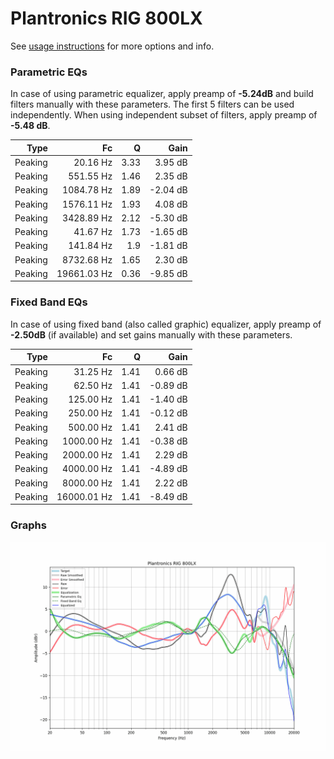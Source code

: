 # Plantronics RIG 800LX
See [usage instructions](https://github.com/jaakkopasanen/AutoEq#usage) for more options and info.

### Parametric EQs
In case of using parametric equalizer, apply preamp of **-5.24dB** and build filters manually
with these parameters. The first 5 filters can be used independently.
When using independent subset of filters, apply preamp of **-5.48 dB**.

| Type    | Fc          |    Q | Gain     |
|--------:|------------:|-----:|---------:|
| Peaking | 20.16 Hz    | 3.33 | 3.95 dB  |
| Peaking | 551.55 Hz   | 1.46 | 2.35 dB  |
| Peaking | 1084.78 Hz  | 1.89 | -2.04 dB |
| Peaking | 1576.11 Hz  | 1.93 | 4.08 dB  |
| Peaking | 3428.89 Hz  | 2.12 | -5.30 dB |
| Peaking | 41.67 Hz    | 1.73 | -1.65 dB |
| Peaking | 141.84 Hz   | 1.9  | -1.81 dB |
| Peaking | 8732.68 Hz  | 1.65 | 2.30 dB  |
| Peaking | 19661.03 Hz | 0.36 | -9.85 dB |

### Fixed Band EQs
In case of using fixed band (also called graphic) equalizer, apply preamp of **-2.50dB**
(if available) and set gains manually with these parameters.

| Type    | Fc          |    Q | Gain     |
|--------:|------------:|-----:|---------:|
| Peaking | 31.25 Hz    | 1.41 | 0.66 dB  |
| Peaking | 62.50 Hz    | 1.41 | -0.89 dB |
| Peaking | 125.00 Hz   | 1.41 | -1.40 dB |
| Peaking | 250.00 Hz   | 1.41 | -0.12 dB |
| Peaking | 500.00 Hz   | 1.41 | 2.41 dB  |
| Peaking | 1000.00 Hz  | 1.41 | -0.38 dB |
| Peaking | 2000.00 Hz  | 1.41 | 2.29 dB  |
| Peaking | 4000.00 Hz  | 1.41 | -4.89 dB |
| Peaking | 8000.00 Hz  | 1.41 | 2.22 dB  |
| Peaking | 16000.01 Hz | 1.41 | -8.49 dB |

### Graphs
![](./Plantronics%20RIG%20800LX.png)